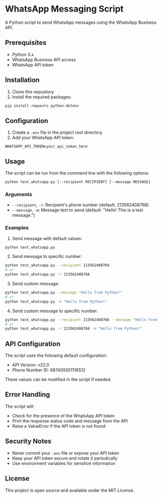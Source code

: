 # WhatsApp Messaging Script

A Python script to send WhatsApp messages using the WhatsApp Business API.

## Prerequisites

- Python 3.x
- WhatsApp Business API access
- WhatsApp API token

## Installation

1. Clone this repository
2. Install the required packages:
```bash
pip install requests python-dotenv
```

## Configuration

1. Create a `.env` file in the project root directory
2. Add your WhatsApp API token:
```
WHATSAPP_API_TOKEN=your_api_token_here
```

## Usage

The script can be run from the command line with the following options:

```bash
python test_whatsapp.py [--recipient RECIPIENT] [--message MESSAGE]
```

### Arguments

- `--recipient`, `-r`: Recipient's phone number (default: 213562408768)
- `--message`, `-m`: Message text to send (default: "Hello! This is a test message.")

### Examples

1. Send message with default values:
```bash
python test_whatsapp.py
```

2. Send message to specific number:
```bash
python test_whatsapp.py --recipient 213562408768
# or
python test_whatsapp.py -r 213562408768
```

3. Send custom message:
```bash
python test_whatsapp.py --message "Hello from Python!"
# or
python test_whatsapp.py -m "Hello from Python!"
```

4. Send custom message to specific number:
```bash
python test_whatsapp.py --recipient 213562408768 --message "Hello from Python!"
# or
python test_whatsapp.py -r 213562408768 -m "Hello from Python!"
```

## API Configuration

The script uses the following default configuration:
- API Version: v22.0
- Phone Number ID: 687405501116512

These values can be modified in the script if needed.

## Error Handling

The script will:
- Check for the presence of the WhatsApp API token
- Print the response status code and message from the API
- Raise a ValueError if the API token is not found

## Security Notes

- Never commit your `.env` file or expose your API token
- Keep your API token secure and rotate it periodically
- Use environment variables for sensitive information

## License

This project is open source and available under the MIT License.